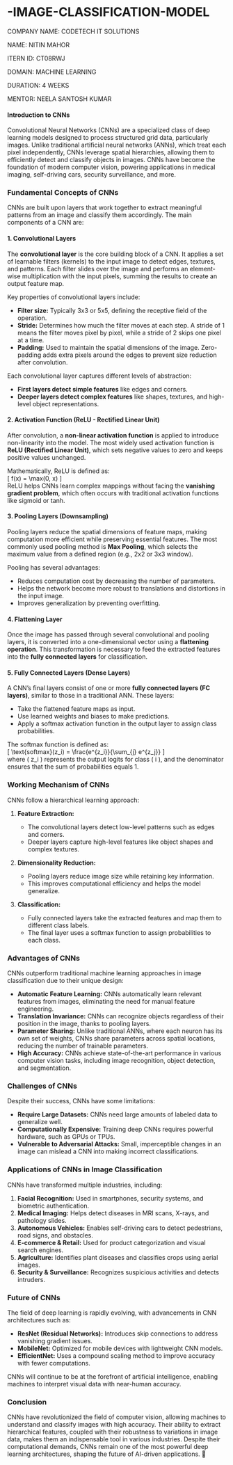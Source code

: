 # -IMAGE-CLASSIFICATION-MODEL

COMPANY NAME: CODETECH IT SOLUTIONS

NAME: NITIN MAHOR

ITERN ID: CT08RWJ

DOMAIN: MACHINE LEARNING

DURATION: 4 WEEKS

MENTOR: NEELA SANTOSH KUMAR



#### **Introduction to CNNs**  
Convolutional Neural Networks (CNNs) are a specialized class of deep learning models designed to process structured grid data, particularly images. Unlike traditional artificial neural networks (ANNs), which treat each pixel independently, CNNs leverage spatial hierarchies, allowing them to efficiently detect and classify objects in images. CNNs have become the foundation of modern computer vision, powering applications in medical imaging, self-driving cars, security surveillance, and more.  

### **Fundamental Concepts of CNNs**  

CNNs are built upon layers that work together to extract meaningful patterns from an image and classify them accordingly. The main components of a CNN are:  

#### **1. Convolutional Layers**  
The **convolutional layer** is the core building block of a CNN. It applies a set of learnable filters (kernels) to the input image to detect edges, textures, and patterns. Each filter slides over the image and performs an element-wise multiplication with the input pixels, summing the results to create an output feature map.  

Key properties of convolutional layers include:  
- **Filter size:** Typically 3x3 or 5x5, defining the receptive field of the operation.  
- **Stride:** Determines how much the filter moves at each step. A stride of 1 means the filter moves pixel by pixel, while a stride of 2 skips one pixel at a time.  
- **Padding:** Used to maintain the spatial dimensions of the image. Zero-padding adds extra pixels around the edges to prevent size reduction after convolution.  

Each convolutional layer captures different levels of abstraction:  
- **First layers detect simple features** like edges and corners.  
- **Deeper layers detect complex features** like shapes, textures, and high-level object representations.  

#### **2. Activation Function (ReLU - Rectified Linear Unit)**  
After convolution, a **non-linear activation function** is applied to introduce non-linearity into the model. The most widely used activation function is **ReLU (Rectified Linear Unit)**, which sets negative values to zero and keeps positive values unchanged.  

Mathematically, ReLU is defined as:  
\[
f(x) = \max(0, x)
\]  
ReLU helps CNNs learn complex mappings without facing the **vanishing gradient problem**, which often occurs with traditional activation functions like sigmoid or tanh.  

#### **3. Pooling Layers (Downsampling)**  
Pooling layers reduce the spatial dimensions of feature maps, making computation more efficient while preserving essential features. The most commonly used pooling method is **Max Pooling**, which selects the maximum value from a defined region (e.g., 2x2 or 3x3 window).  

Pooling has several advantages:  
- Reduces computation cost by decreasing the number of parameters.  
- Helps the network become more robust to translations and distortions in the input image.  
- Improves generalization by preventing overfitting.  

#### **4. Flattening Layer**  
Once the image has passed through several convolutional and pooling layers, it is converted into a one-dimensional vector using a **flattening operation**. This transformation is necessary to feed the extracted features into the **fully connected layers** for classification.  

#### **5. Fully Connected Layers (Dense Layers)**  
A CNN’s final layers consist of one or more **fully connected layers (FC layers)**, similar to those in a traditional ANN. These layers:  
- Take the flattened feature maps as input.  
- Use learned weights and biases to make predictions.  
- Apply a softmax activation function in the output layer to assign class probabilities.  

The softmax function is defined as:  
\[
\text{softmax}(z_i) = \frac{e^{z_i}}{\sum_{j} e^{z_j}}
\]  
where \( z_i \) represents the output logits for class \( i \), and the denominator ensures that the sum of probabilities equals 1.  

### **Working Mechanism of CNNs**  
CNNs follow a hierarchical learning approach:  

1. **Feature Extraction:**  
   - The convolutional layers detect low-level patterns such as edges and corners.  
   - Deeper layers capture high-level features like object shapes and complex textures.  

2. **Dimensionality Reduction:**  
   - Pooling layers reduce image size while retaining key information.  
   - This improves computational efficiency and helps the model generalize.  

3. **Classification:**  
   - Fully connected layers take the extracted features and map them to different class labels.  
   - The final layer uses a softmax function to assign probabilities to each class.  

### **Advantages of CNNs**  
CNNs outperform traditional machine learning approaches in image classification due to their unique design:  

- **Automatic Feature Learning:** CNNs automatically learn relevant features from images, eliminating the need for manual feature engineering.  
- **Translation Invariance:** CNNs can recognize objects regardless of their position in the image, thanks to pooling layers.  
- **Parameter Sharing:** Unlike traditional ANNs, where each neuron has its own set of weights, CNNs share parameters across spatial locations, reducing the number of trainable parameters.  
- **High Accuracy:** CNNs achieve state-of-the-art performance in various computer vision tasks, including image recognition, object detection, and segmentation.  

### **Challenges of CNNs**  
Despite their success, CNNs have some limitations:  

- **Require Large Datasets:** CNNs need large amounts of labeled data to generalize well.  
- **Computationally Expensive:** Training deep CNNs requires powerful hardware, such as GPUs or TPUs.  
- **Vulnerable to Adversarial Attacks:** Small, imperceptible changes in an image can mislead a CNN into making incorrect classifications.  

### **Applications of CNNs in Image Classification**  
CNNs have transformed multiple industries, including:  

1. **Facial Recognition:** Used in smartphones, security systems, and biometric authentication.  
2. **Medical Imaging:** Helps detect diseases in MRI scans, X-rays, and pathology slides.  
3. **Autonomous Vehicles:** Enables self-driving cars to detect pedestrians, road signs, and obstacles.  
4. **E-commerce & Retail:** Used for product categorization and visual search engines.  
5. **Agriculture:** Identifies plant diseases and classifies crops using aerial images.  
6. **Security & Surveillance:** Recognizes suspicious activities and detects intruders.  

### **Future of CNNs**  
The field of deep learning is rapidly evolving, with advancements in CNN architectures such as:  
- **ResNet (Residual Networks):** Introduces skip connections to address vanishing gradient issues.  
- **MobileNet:** Optimized for mobile devices with lightweight CNN models.  
- **EfficientNet:** Uses a compound scaling method to improve accuracy with fewer computations.  

CNNs will continue to be at the forefront of artificial intelligence, enabling machines to interpret visual data with near-human accuracy.  

### **Conclusion**  
CNNs have revolutionized the field of computer vision, allowing machines to understand and classify images with high accuracy. Their ability to extract hierarchical features, coupled with their robustness to variations in image data, makes them an indispensable tool in various industries. Despite their computational demands, CNNs remain one of the most powerful deep learning architectures, shaping the future of AI-driven applications. 🚀

